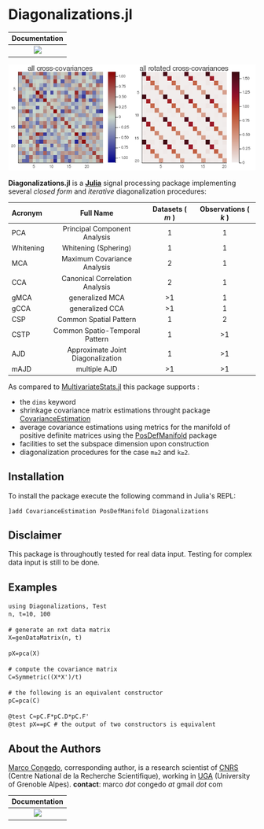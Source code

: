 # Diagonalizations.jl

| **Documentation**  | 
|:---------------------------------------:|
| [![](https://img.shields.io/badge/docs-dev-blue.svg)](https://Marco-Congedo.github.io/Diagonalizations.jl/dev) |

![](/docs/src/assets/FiggMCA.png)

**Diagonalizations.jl** is a [**Julia**](https://julialang.org/) signal processing package implementing several *closed form* and *iterative* diagonalization procedures:

| Acronym   | Full Name | Datasets ( *m* ) | Observations ( *k* ) |
|:----------|:---------:|:---------:|:---------:|
| PCA | Principal Component Analysis | 1 | 1 |
| Whitening | Whitening (Sphering) | 1 | 1 |
| MCA | Maximum Covariance Analysis | 2 | 1 |
| CCA | Canonical Correlation Analysis | 2 | 1 |
| gMCA | generalized MCA | >1 | 1 |
| gCCA | generalized CCA | >1 | 1 |
| CSP | Common Spatial Pattern | 1 | 2 |
| CSTP | Common Spatio-Temporal Pattern | 1 | >1 |
| AJD | Approximate Joint Diagonalization | 1 | >1 |
| mAJD | multiple AJD | >1 | >1 |

As compared to [MultivariateStats.jl](https://github.com/JuliaStats/MultivariateStats.jl)
this package supports :
- the `dims` keyword
- shrinkage covariance matrix estimations throught package [CovarianceEstimation](https://github.com/mateuszbaran/CovarianceEstimation.jl)
- average covariance estimations using metrics for the manifold of positive definite matrices using the [PosDefManifold](https://github.com/Marco-Congedo/PosDefManifold.jl) package
- facilities to set the subspace dimension upon construction
- diagonalization procedures for the case ``m≥2`` and ``k≥2``.

## Installation

To install the package execute the following command in Julia's REPL:

    ]add CovarianceEstimation PosDefManifold Diagonalizations

## Disclaimer

This package is throughoutly tested for real data input. Testing for complex data input is still to be done.

## Examples

```
using Diagonalizations, Test
n, t=10, 100

# generate an nxt data matrix
X=genDataMatrix(n, t)

pX=pca(X)

# compute the covariance matrix
C=Symmetric((X*X')/t)

# the following is an equivalent constructor
pC=pca(C)

@test C≈pC.F*pC.D*pC.F'  
@test pX==pC # the output of two constructors is equivalent
```

## About the Authors

[Marco Congedo](https://sites.google.com/site/marcocongedo), corresponding
author, is a research scientist of [CNRS](http://www.cnrs.fr/en) (Centre National de la Recherche Scientifique), working in [UGA](https://www.univ-grenoble-alpes.fr/english/) (University of Grenoble Alpes). **contact**: marco *dot* congedo *at* gmail *dot* com

| **Documentation**  | 
|:---------------------------------------:|
| [![](https://img.shields.io/badge/docs-dev-blue.svg)](https://Marco-Congedo.github.io/Diagonalizations.jl/dev) |
